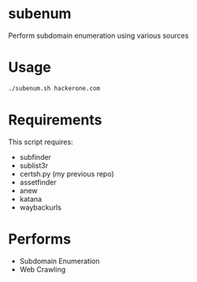 # subenum
Perform subdomain enumeration using various sources

# Usage
```bash
./subenum.sh hackerone.com
```

# Requirements
This script requires:
- subfinder
- sublist3r
- certsh.py (my previous repo)
- assetfinder
- anew
- katana
- waybackurls

# Performs
- Subdomain Enumeration
- Web Crawling
